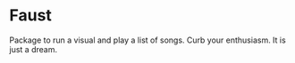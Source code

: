 # Faust
Package to run a visual and play a list of songs.
Curb your enthusiasm. It is just a dream.
